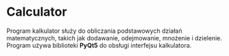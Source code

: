 # Calculator
Program kalkulator służy do obliczania podstawowych działań matematycznych, takich jak dodawanie, odejmowanie, mnożenie i dzielenie. Program używa biblioteki __PyQt5__ do obsługi interfejsu kalkulatora.
